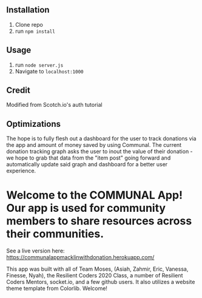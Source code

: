 ## Installation

1. Clone repo
2. run `npm install`

## Usage

1. run `node server.js`
2. Navigate to `localhost:1000`

## Credit

Modified from Scotch.io's auth tutorial

## Optimizations

The hope is to fully flesh out a dashboard for the user to track donations via the app and amount of money saved by using Communal. The current donation tracking graph asks the user to inout the value of their donation - we hope to grab that data from the "item post" going forward and automatically update said graph and dashboard for a better user experience.

# Welcome to the COMMUNAL App! Our app is used for community members to share resources across their communities.

See a live version here: https://communalappmacklinwithdonation.herokuapp.com/


This app was built with all of Team Moses, (Asiah, Zahmir, Eric, Vanessa, Finesse, Nyah), the Resilient Coders 2020 Class, a number of Resilient Coders Mentors, socket.io, and a few github users. It also utilizes a website theme template from Colorlib. Welcome! 
 
